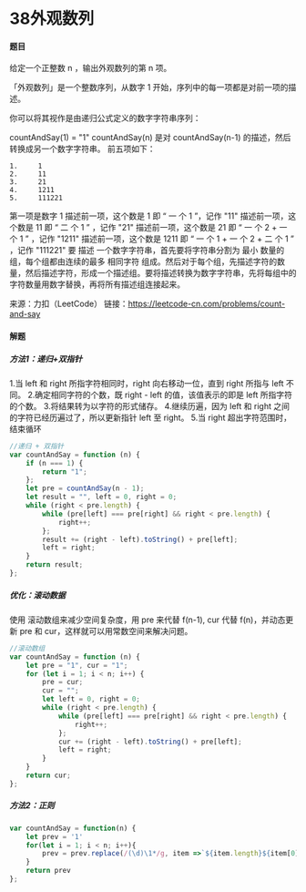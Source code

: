 # 38外观数列

#### 题目

给定一个正整数 n ，输出外观数列的第 n 项。

「外观数列」是一个整数序列，从数字 1 开始，序列中的每一项都是对前一项的描述。

你可以将其视作是由递归公式定义的数字字符串序列：

countAndSay(1) = "1"
countAndSay(n) 是对 countAndSay(n-1) 的描述，然后转换成另一个数字字符串。
前五项如下：

```
1.     1
2.     11
3.     21
4.     1211
5.     111221
```

第一项是数字 1 
描述前一项，这个数是 1 即 “ 一 个 1 ”，记作 "11"
描述前一项，这个数是 11 即 “ 二 个 1 ” ，记作 "21"
描述前一项，这个数是 21 即 “ 一 个 2 + 一 个 1 ” ，记作 "1211"
描述前一项，这个数是 1211 即 “ 一 个 1 + 一 个 2 + 二 个 1 ” ，记作 "111221"
要 描述 一个数字字符串，首先要将字符串分割为 最小 数量的组，每个组都由连续的最多 相同字符 组成。然后对于每个组，先描述字符的数量，然后描述字符，形成一个描述组。要将描述转换为数字字符串，先将每组中的字符数量用数字替换，再将所有描述组连接起来。

来源：力扣（LeetCode）
链接：https://leetcode-cn.com/problems/count-and-say



#### 解题

##### 方法1：递归+双指针

1.当 left 和 right 所指字符相同时，right 向右移动一位，直到 right 所指与 left 不同。
2.确定相同字符的个数，既 right - left 的值，该值表示的即是 left 所指字符的个数。
3.将结果转为以字符的形式储存。
4.继续历遍，因为 left 和 right 之间的字符已经历遍过了，所以更新指针 left 至 right。
5.当 right 超出字符范围时，结束循环

```js
//递归 + 双指针
var countAndSay = function (n) {
    if (n === 1) {
        return "1";
    };
    let pre = countAndSay(n - 1);
    let result = "", left = 0, right = 0;
    while (right < pre.length) {
        while (pre[left] === pre[right] && right < pre.length) {
            right++;
        };
        result += (right - left).toString() + pre[left];
        left = right;
    }
    return result;
};
```

##### 优化：滚动数据

使用 滚动数组来减少空间复杂度，用 pre 来代替 f(n-1), cur 代替 f(n)，并动态更新 pre 和 cur，这样就可以用常数空间来解决问题。

```js
//滚动数组
var countAndSay = function (n) {
    let pre = "1", cur = "1";
    for (let i = 1; i < n; i++) {
        pre = cur;
        cur = "";
        let left = 0, right = 0;
        while (right < pre.length) {
            while (pre[left] === pre[right] && right < pre.length) {
                right++;
            };
            cur += (right - left).toString() + pre[left];
            left = right;
        }
    }
    return cur;
};
```

##### 方法2：正则

```js
var countAndSay = function(n) {
    let prev = '1'
    for(let i = 1; i < n; i++){
        prev = prev.replace(/(\d)\1*/g, item =>`${item.length}${item[0]}`)
    }
    return prev
};
```

